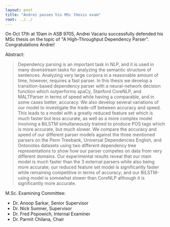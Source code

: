 ```yaml
---
layout: post
title: "Andrei passes his MSc thesis exam"
root: ../../
---
```


On Oct 17th at 10am in ASB 9705, Andrei Vacariu successfully defended his MSc
thesis on the topic of "A High-Throughput Dependency Parser". Congratulations Andrei!

Abstract:

> Dependency parsing is an important task in NLP, and it is used in many downstream tasks for analyzing the semantic structure of sentences. Analyzing very large corpora in a reasonable amount of time, however, requires a fast parser. In this thesis we develop a transition-based dependency parser with a neural-network decision function which outperforms spaCy, Stanford CoreNLP, and MALTParser in terms of speed while having a comparable, and in some cases better, accuracy. We also develop several variations of our model to investigate the trade-off between accuracy and speed. This leads to a model with a greatly reduced feature set which is much faster but less accurate, as well as a more complex model involving a BiLSTM simultaneously trained to produce POS tags which is more accurate, but much slower. We compare the accuracy and speed of our different parser models against the three mentioned parsers on the Penn Treebank, Universal Dependencies English, and Ontonotes datasets using two different dependency tree representations to show how our parser competes on data from very different domains. Our experimental results reveal that our main model is much faster than the 3 external parsers while also being more accurate; our reduced feature set model is significantly faster while remaining competitive in terms of accuracy; and our BiLSTM-using model is somewhat slower than CoreNLP although it is significantly more accurate.

M.Sc. Examining Committee:

* Dr. Anoop Sarkar, Senior Supervisor
* Dr. Nick Sumner, Supervisor
* Dr. Fred Popowich, Internal Examiner
* Dr. Parmit Chilana, Chair

